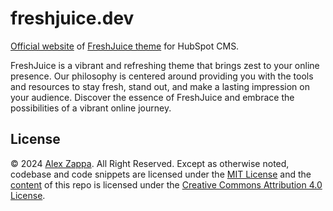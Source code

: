# freshjuice.dev

[Official website](https://freshjuice.dev/)
of [FreshJuice theme](https://github.com/freshjuice-dev/freshjuice-hubspot-theme) for HubSpot CMS.

FreshJuice is a vibrant and refreshing theme that brings zest to your online presence.
Our philosophy is centered around providing you with the tools and resources to stay fresh,
stand out, and make a lasting impression on your audience.
Discover the essence of FreshJuice and embrace the possibilities of a vibrant online journey.

## License

© 2024 [Alex Zappa](https://github.com/reatlat).
All Right Reserved.
Except as otherwise noted,
codebase and code snippets are licensed under
the [MIT License](https://opensource.org/licenses/MIT)
and the [content](./_content/) of this repo is licensed under
the [Creative Commons Attribution 4.0 License](https://creativecommons.org/licenses/by/4.0/).
